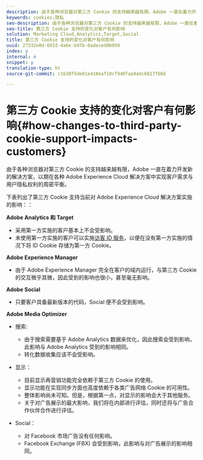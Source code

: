 ```yaml
---
description: 由于各种浏览器对第三方 Cookie 的支持越来越有限，Adobe 一直在着力开发新的解决方案，以期在各种 Adobe Experience Cloud 解决方案中实现客户需求与用户隐私权利的周密平衡。
keywords: cookies;隐私
seo-description: 由于各种浏览器对第三方 Cookie 的支持越来越有限，Adobe 一直在着力开发新的解决方案，以期在各种 Adobe Experience Cloud 解决方案中实现客户需求与用户隐私权利的周密平衡。
seo-title: 第三方 Cookie 支持的变化对客户有何影响
solution: Marketing Cloud,Analytics,Target,Social
title: 第三方 Cookie 支持的变化对客户有何影响
uuid: 27332e0d-6932-4a6e-b97b-0adeced0b050
index: y
internal: n
snippet: y
translation-type: ht
source-git-commit: c1630f5de61e410eaf10cf940faa9adc6017fb6b

---
```



# 第三方 Cookie 支持的变化对客户有何影响{#how-changes-to-third-party-cookie-support-impacts-customers}

由于各种浏览器对第三方 Cookie 的支持越来越有限，Adobe 一直在着力开发新的解决方案，以期在各种 Adobe Experience Cloud 解决方案中实现客户需求与用户隐私权利的周密平衡。

下表列出了第三方 Cookie 支持当前对 Adobe Experience Cloud 解决方案实施的影响：：

**Adobe Analytics 和 Target**

<!--
Test
-->

* 采用第一方实施的客户基本上不会受影响。
* 未使用第一方实施的客户可以实施[访客 ID 服务](https://marketing.adobe.com/resources/help/zh_CN/sc/implement/?f=visid_service)，以便在没有第一方实施的情况下将 ID Cookie 存储为第一方 Cookie。

**Adobe Experience Manager**

* 由于 Adobe Experience Manager 完全在客户的域内运行，与第三方 Cookie 的交互微乎其微，因此受到的影响也很小，甚至毫无影响。

**Adobe Social**

* 只要客户具备最新版本的代码，Social 便不会受到影响。

**Adobe Media Optimizer**

* 搜索:

   * 由于搜索需要基于 Adobe Analytics 数据来优化，因此搜索会受到影响，此影响与 Adobe Analytics 受到的影响相同。
   * 转化数据收集应该不会受影响。

* 显示：

   * 目前显示再营销功能完全依赖于第三方 Cookie 的使用。
   * 显示功能在实现同步方面也高度依赖于各类广告网络 Cookie 的可用性。
   * 整体影响尚未可知。但是，根据第一点，对显示的影响会大于其他服务。
   * 关于对广告展示的最大影响，我们将在内部进行评估，同时还将与广告合作伙伴合作进行评估。

* Social：

   * 对 Facebook 市场广告没有任何影响。
   * Facebook Exchange (FBX) 会受到影响，此影响与对广告展示的影响相同。

